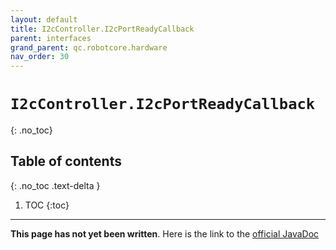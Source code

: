 ```yaml
---
layout: default
title: I2cController.I2cPortReadyCallback
parent: interfaces
grand_parent: qc.robotcore.hardware
nav_order: 30
---
```

# `I2cController.I2cPortReadyCallback`
{: .no_toc}

## Table of contents
{: .no_toc .text-delta }

1. TOC
{:toc}
---
**This page has not yet been written**. Here is the link to the [official JavaDoc](https://ftctechnh.github.io/ftc_app/doc/javadoc/com/qualcomm/robotcore/hardware/I2cController.I2cPortReadyCallback.html)
        